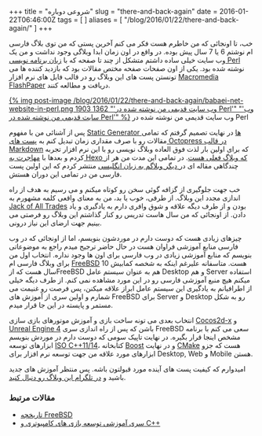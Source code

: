 +++
title = "شروعی دوباره"
slug = "there-and-back-again"
date = 2016-01-22T06:46:00Z
tags = [  ]
aliases = [ "/blog/2016/01/22/there-and-back-again/" ]
+++

خب، تا اونجائی که من خاطرم هست فکر می کنم آخرین پستی که من توی بلاگ فارسی ام نوشتم 6 یا 7 سال پیش بوده. در واقع در اون زمان ابدا وبلاگی وجود نداشت و من یک وب سایت خیلی ساده داشتم متشکل از چند تا صفحه که با [زبان برنامه نویسی Perl](https://github.com/NuLL3rr0r/babaei-net-in-perl) نوشته شده بود. یکی از اون صفحات صفحه مختص مقالات بود که بازدید کننده ها می تونستن پست های این وبلاگ رو در قالب فایل های نرم افزار [Macromedia FlashPaper](https://www.adobe.com/support/flashpaper/) دریافت و مطالعه کنند. 

[{% img post-image /blog/2016/01/22/there-and-back-again/babaei-net-website-in-perl.png 1903 1362 "'وب سایت قدیمی من نوشته شده در Perl'" "'وب سایت قدیمی من نوشته شده در Perl'" %}](/blog/2016/01/22/there-and-back-again/babaei-net-website-in-perl.png)
<span class="post-image-title">وب سایت قدیمی من نوشته شده در Perl</span>

پس از آشنائی من با مفهوم [Static Generator ها](https://www.staticgen.com/) در نهایت تصمیم گرفتم که تمامی مقالات رو با صرف مقداری زمان تبدیل کنم به [پست های Octopress در قالب  Markdown](https://github.com/NuLL3rr0r/babaei-net-blog-source/tree/octopress-v2)  که برای اولین بار لذت فوق العاده وبلاگ نویسی رو با این نرم افزار تجربه کردم و بعدها با [مهاجرت به Hexo که وبلاگ فعلی هست](https://github.com/NuLL3rr0r/babaei-net-blog-source/tree/hexo-v3). در تمامی این مدت من هر از چندگاهی مقاله ای در[ دیگر وبلاگم به زبان انگلیسی](http://www.babaei.net/) منتشر کردم که این اولین پست فارسی من در تمامی این دوران هستش.

خب جهت جلوگیری از گزافه گوئی سخن رو کوتاه میکنم و می رسیم به هدف از راه اندازی مجدد این وبلاگ. از طرفی، خوب یا بد، من به معنای واقعی کلمه مشهورم به [Jack of All Trades]( https://en.wikipedia.org/wiki/Jack_of_all_trades,_master_of_none) بودن و از طرف دیگه علاقه و شوق وافری دارم به یادگیری و یاد دادن. از اونجائی که من سال هاست تدریس رو کنار گذاشتم این وبلاگ رو فرصتی می بینیم جهت ارضای این نیاز درونی.

چیزهای زیادی هست که دوست دارم در موردشون بنویسم، اما از اونجائی که در وب فارسی منابع آموزشی فراوان هست در حال حاضر ترجیح میدم راجع به موضوعاتی بنویسم که منابع آموزشی زیادی در وب فارسی برای اون ها وجود نداره. انتخاب اول من برای وبلاگ فارسی ام  [FreeBSD](https://www.freebsd.org/) هست. متاسفانه علیرغم اینکه به شخصه کمابیش 10 سال هست که ازFreeBSD هم به عنوان سیستم عامل Desktop و هم Server استفاده میکنم هیچ منبع آموزشی فارسی رو در این مورد مشاهده نمی کنم. از طرف دیگه خیلی از اطرافیانم به یادگیری این سیستم عامل ابراز علاقه میکنن، پس فرصت رو غنیمت می شمارم و اولین سری از آموزش های FreeBSD برای Server و Desktop رو به شکل مستمر و پایسته در این جا قرار میدم.

انتخاب بعدی می تونه ساخت بازی و آموزش موتورهای بازی سازی [Cocos2d-x](http://www.cocos2d-x.org/)
 و [Unreal Engine 4](https://www.unrealengine.com/) باشن که پس از راه اندازی سری FreeBSD سعی می کنم با برنامه مشخص اینجا قرار بگیره. در نهایت تاپیک سومی که دوست دارم در موردش بنویسم ابزارهای توسعه [ISO C++11/14](https://isocpp.org/)، کتابخانه [Boost](http://www.boost.org/) و در نهایت [CMake](https://cmake.org/) هست که جزو ابزارهای مورد علاقه من جهت توسعه نرم افزار برای Desktop, Web و Mobile هستن.

امیدوارم که کیفیت پست های آینده مورد قبولتون باشه. پس منتظر آموزش های جدید باشید و [در تلگرام این وبلاگ رو دنبال کنید](https://telegram.me/babaei_net).

<!--more-->

### مقالات مرتبط ###

* [تاریخچه FreeBSD](/blog/2016/01/23/the-history-of-freebsd/)
* [سری آموزشی توسعه بازی های کامپیوتری و C++](/blog/2016/01/23/game-development-and-c-tutorials-series/)
